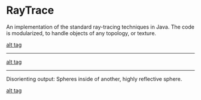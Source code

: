 # RayTrace

An implementation of the standard ray-tracing techniques in Java. The code is modularized, to handle objects of any topology, or texture.

[alt tag](https://raw.githubusercontent.com/rjhunjhunwala/RayTrace/master/FirstRendering.png) 

<hr/>

[alt tag](https://raw.githubusercontent.com/rjhunjhunwala/RayTrace/master/MirroredRendering.png) 

<hr/>

Disorienting output: Spheres inside of another, highly reflective sphere.

[alt tag](https://raw.githubusercontent.com/rjhunjhunwala/RayTrace/master/NestedSpheres.png) 

